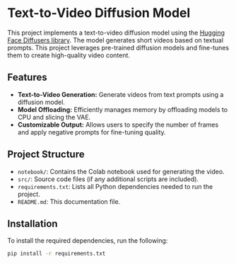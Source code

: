 # Text-to-Video Diffusion Model

This project implements a text-to-video diffusion model using the [Hugging Face Diffusers library](https://huggingface.co/docs/diffusers/index). The model generates short videos based on textual prompts. This project leverages pre-trained diffusion models and fine-tunes them to create high-quality video content.

## Features
- **Text-to-Video Generation:** Generate videos from text prompts using a diffusion model.
- **Model Offloading:** Efficiently manages memory by offloading models to CPU and slicing the VAE.
- **Customizable Output:** Allows users to specify the number of frames and apply negative prompts for fine-tuning quality.

## Project Structure
- `notebook/`: Contains the Colab notebook used for generating the video.
- `src/`: Source code files (if any additional scripts are included).
- `requirements.txt`: Lists all Python dependencies needed to run the project.
- `README.md`: This documentation file.

## Installation

To install the required dependencies, run the following:

```bash
pip install -r requirements.txt

